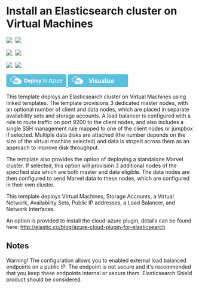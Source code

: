 # Install an Elasticsearch cluster on Virtual Machines

<IMG SRC="https://azurequickstartsservice.blob.core.windows.net/badges/elasticsearch/PublicLastTestDate.svg" />&nbsp;
<IMG SRC="https://azurequickstartsservice.blob.core.windows.net/badges/elasticsearch/PublicDeployment.svg" />&nbsp;

<IMG SRC="https://azurequickstartsservice.blob.core.windows.net/badges/elasticsearch/FairfaxLastTestDate.svg" />&nbsp;
<IMG SRC="https://azurequickstartsservice.blob.core.windows.net/badges/elasticsearch/FairfaxDeployment.svg" />&nbsp;

<IMG SRC="https://azurequickstartsservice.blob.core.windows.net/badges/elasticsearch/BestPracticeResult.svg" />&nbsp;
<IMG SRC="https://azurequickstartsservice.blob.core.windows.net/badges/elasticsearch/CredScanResult.svg" />&nbsp;

<a href="https://portal.azure.com/#create/Microsoft.Template/uri/https%3A%2F%2Fraw.githubusercontent.com%2FKrptodr%2Fazure-quickstart-templates%2Fmaster%2Felasticsearch%2Fazuredeploy.json" target="_blank">
    <img src="https://raw.githubusercontent.com/Azure/azure-quickstart-templates/master/1-CONTRIBUTION-GUIDE/images/deploytoazure.png"/>
</a>
<a href="http://armviz.io/#/?load=https%3A%2F%2Fraw.githubusercontent.com%2FAzure%2Fazure-quickstart-templates%2Fmaster%2Felasticsearch%2Fazuredeploy.json" target="_blank">
    <img src="https://raw.githubusercontent.com/Azure/azure-quickstart-templates/master/1-CONTRIBUTION-GUIDE/images/visualizebutton.png"/>
</a>

This template deploys an Elasticsearch cluster on Virtual Machines using linked templates. The template provisions 3 dedicated master nodes, with an optional number of client and data nodes, which are placed in separate availability sets and storage accounts. A load balancer is configured with a rule to route traffic on port 9200 to the client nodes, and also includes a single SSH management rule mapped to one of the client nodes or jumpbox if selected.  Multiple data disks are attached (the number depends on the size of the virtual machine selected) and data is striped across them as an approach to improve disk throughput.

The template also provides the option of deploying a standalone Marvel cluster. If selected, this option will provision 3 additional nodes of the specified size which are both master and data eligible. The data nodes are then configured to send Marvel data to these nodes, which are configured in their own cluster.    

This template deploys Virtual Machines, Storage Accounts, a Virtual Network, Availability Sets, Public IP addresses, a Load Balancer, and Network Interfaces.

An option is provided to install the cloud-azure plugin, details can be found here: http://elastic.co/blog/azure-cloud-plugin-for-elasticsearch

## Notes
Warning!  The configuration allows you to enabled external load balanced endpoints on a public IP.  The endpoint is not secure and it's recommended that you keep these endpoints internal or secure them. Elasticsearch Shield product should be considered.

